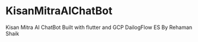 # KisanMitraAIChatBot
Kisan Mitra AI ChatBot Built with flutter and GCP DailogFlow ES By Rehaman Shaik
